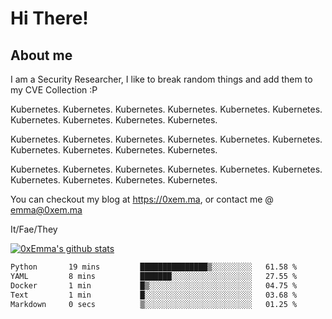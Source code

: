 # Hi There!

## About me
I am a Security Researcher, I like to break random things and add them to my CVE Collection :P 

Kubernetes. Kubernetes. Kubernetes. Kubernetes. Kubernetes. Kubernetes. Kubernetes. Kubernetes. Kubernetes. Kubernetes.

Kubernetes. Kubernetes. Kubernetes. Kubernetes. Kubernetes. Kubernetes. Kubernetes. Kubernetes. Kubernetes. Kubernetes.

Kubernetes. Kubernetes. Kubernetes. Kubernetes. Kubernetes. Kubernetes. Kubernetes. Kubernetes. Kubernetes. Kubernetes.

You can checkout my blog at https://0xem.ma, or contact me @ [emma@0xem.ma](mailto:emma@0xem.ma)

It/Fae/They

[![0xEmma's github stats](https://github-readme-stats.vercel.app/api?username=0xEmma&count_private=true&show_icons=true&theme=gruvbox)](https://github.com/0xEmma)
<!--START_SECTION:waka-->

```txt
Python       19 mins         ███████████████▒░░░░░░░░░   61.58 %
YAML         8 mins          ███████░░░░░░░░░░░░░░░░░░   27.55 %
Docker       1 min           █▒░░░░░░░░░░░░░░░░░░░░░░░   04.75 %
Text         1 min           █░░░░░░░░░░░░░░░░░░░░░░░░   03.68 %
Markdown     0 secs          ▒░░░░░░░░░░░░░░░░░░░░░░░░   01.25 %
```

<!--END_SECTION:waka-->
